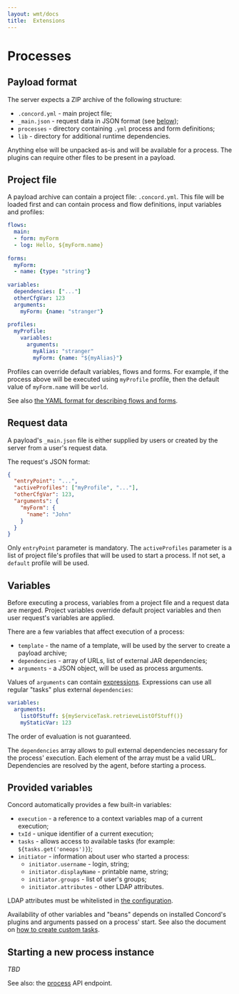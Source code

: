 ```yaml
---
layout: wmt/docs
title:  Extensions
---
```


# Processes

## Payload format

The server expects a ZIP archive of the following structure:
- `.concord.yml` - main project file;
- `_main.json` - request data in JSON format (see [below](#request-data));
- `processes` - directory containing `.yml` process and form definitions;
- `lib` - directory for additional runtime dependencies.

Anything else will be unpacked as-is and will be available for a process.
The plugins can require other files to be present in a payload.

## Project file

A payload archive can contain a project file: `.concord.yml`.
This file will be loaded first and can contain process and flow definitions,
input variables and profiles:

```yaml
flows:
  main:
  - form: myForm
  - log: Hello, ${myForm.name}
  
forms:
  myForm:
  - name: {type: "string"}
  
variables:
  dependencies: ["..."]
  otherCfgVar: 123
  arguments:
    myForm: {name: "stranger"}
    
profiles:
  myProfile:
    variables:
      arguments:
        myAlias: "stranger"
        myForm: {name: "${myAlias}"}
```

Profiles can override default variables, flows and forms. For example, if the
process above will be executed using `myProfile` profile, then the default
value of `myForm.name` will be `world`.

See also [the YAML format for describing flows and forms](./yaml.html).

## Request data

A payload's `_main.json` file is either supplied by users or created by the
server from a user's request data.

The request's JSON format:
```json
{
  "entryPoint": "...",
  "activeProfiles": ["myProfile", "..."],
  "otherCfgVar": 123,
  "arguments": {
    "myForm": {
      "name": "John"
    }
  }
}
```

Only `entryPoint` parameter is mandatory. The `activeProfiles` parameter is a
list of project file's profiles that will be used to start a process. If not
set, a `default` profile will be used.

## Variables

Before executing a process, variables from a project file and a request data
are merged. Project variables override default project variables and then
user request's variables are applied.

There are a few variables that affect execution of a process:
- `template` - the name of a template, will be used by the server to create a
payload archive;
- `dependencies` - array of URLs, list of external JAR dependencies;
- `arguments` - a JSON object, will be used as process arguments.

Values of `arguments` can contain [expressions](./yaml.html#expressions).
Expressions can use all regular "tasks" plus external `dependencies`:

```yaml
variables:
  arguments:
    listOfStuff: ${myServiceTask.retrieveListOfStuff()}
    myStaticVar: 123
```

The order of evaluation is not guaranteed.

The `dependencies` array allows to pull external dependencies necessary
for the process' execution. Each element of the array must be a valid URL.
Dependencies are resolved by the agent, before starting a process.

## Provided variables

Concord automatically provides a few built-in variables:
- `execution` - a reference to a context variables map of a current
execution;
- `txId` - unique identifier of a current execution;
- `tasks` - allows access to available tasks (for example:
  `${tasks.get('oneops')}`);
- `initiator` - information about user who started a process:
  - `initiator.username` - login, string;
  - `initiator.displayName` - printable name, string;
  - `initiator.groups` - list of user's groups;
  - `initiator.attributes` - other LDAP attributes.

LDAP attributes must be whitelisted in [the configuration](./configuration.html#ldap).

Availability of other variables and "beans" depends on installed
Concord's plugins and arguments passed on a process' start.
See also the document on
[how to create custom tasks](./extensions.html#tasks).


## Starting a new process instance

*TBD*

See also: the [process](../api/process.html) API endpoint.
